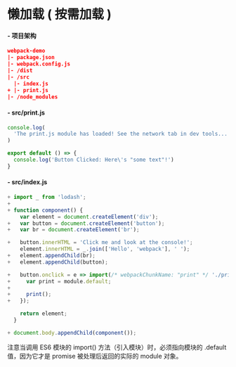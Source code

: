 # 懒加载 ( 按需加载 )

#### - 项目架构

```json
webpack-demo
|- package.json
|- webpack.config.js
|- /dist
|- /src
  |- index.js
+ |- print.js
|- /node_modules
```

#### - src/print.js

```js
console.log(
  'The print.js module has loaded! See the network tab in dev tools...'
)

export default () => {
  console.log('Button Clicked: Here\'s "some text"!')
}
```

#### - src/index.js

```js {14}
+ import _ from 'lodash';
+
+ function component() {
    var element = document.createElement('div');
+   var button = document.createElement('button');
+   var br = document.createElement('br');

+   button.innerHTML = 'Click me and look at the console!';
    element.innerHTML = _.join(['Hello', 'webpack'], ' ');
+   element.appendChild(br);
+   element.appendChild(button);

+   button.onclick = e => import(/* webpackChunkName: "print" */ './print').then(module => {
+     var print = module.default;
+
+     print();
+   });

    return element;
  }

+ document.body.appendChild(component());
```

<Card theme="##fbedb7" color="#8c8466">
注意当调用 ES6 模块的 import() 方法（引入模块）时，必须指向模块的 .default 值，因为它才是 promise 被处理后返回的实际的 module 对象。
</Card>
